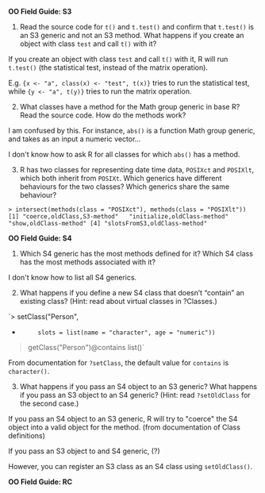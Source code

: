 **OO Field Guide: S3**

1. Read the source code for `t()` and `t.test()` and confirm that `t.test()` is an S3 generic and not an S3 method. What happens if you create an object with class `test` and call `t()` with it?

If you create an object with class `test` and call `t()` with it, R will run `t.test()` (the statistical test, instead of the matrix operation).

E.g. `{x <- "a", class(x) <- "test", t(x)}` tries to run the statistical test, while `{y <- "a", t(y)}` tries to run the matrix operation.


2. What classes have a method for the Math group generic in base R? Read the source code. How do the methods work?

I am confused by this. For instance, `abs()` is a function Math group generic, and takes as an input a numeric vector...

I don't know how to ask R for all classes for which `abs()` has a method.

3. R has two classes for representing date time data, `POSIXct` and `POSIXlt`, which both inherit from `POSIXt`. Which generics have different behaviours for the two classes? Which generics share the same
behaviour?

`> intersect(methods(class = "POSIXct"), methods(class = "POSIXlt"))
[1] "coerce,oldClass,S3-method"   "initialize,oldClass-method"
"show,oldClass-method"
[4] "slotsFromS3,oldClass-method"`


**OO Field Guide: S4**

1. Which S4 generic has the most methods defined for it? Which S4 class has the most methods associated with it?

I don't know how to list all S4 generics.

2. What happens if you define a new S4 class that doesn’t “contain” an existing class? (Hint: read about virtual classes in ?Classes.)

`> setClass("Person",
+          slots = list(name = "character", age = "numeric"))
> getClass("Person")@contains
list()`

From documentation for `?setClass`, the default value for `contains` is `character()`.

3. What happens if you pass an S4 object to an S3 generic? What happens if you pass an S3 object to an S4 generic? (Hint: read `?setOldClass` for the second case.)

If you pass an S4 object to an S3 generic, R will try to "coerce" the S4 object into a valid object for the method. (from documentation of Class definitions)

If you pass an S3 object to and S4 generic, (?)

However, you can register an S3 class as an S4 class using `setOldClass()`.


**OO Field Guide: RC**
